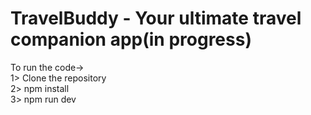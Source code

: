 # TravelBuddy - Your ultimate travel companion app(in progress)

To run the code->    
1> Clone the repository   
2> npm install    
3> npm run dev   
 
